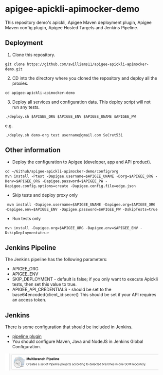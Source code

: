 # apigee-apickli-apimocker-demo

This repository demo's apickli, Apigee Maven deployment plugin, Apigee Maven config plugin, Apigee Hosted Targets and Jenkins Pipeline.


## Deployment

1. Clone this repository.
```
git clone https://github.com/swilliams11/apigee-apickli-apimocker-demo.git
```

2. CD into the directory where you cloned the repository and deploy all the proxies.

```
cd apigee-apickli-apimocker-demo

```

3. Deploy all services and configuration data.  This deploy script will not run any tests.

```
./deploy.sh $APIGEE_ORG $APIGEE_ENV $APIGEE_UNAME $APIGEE_PW
```

e.g.
```
./deploy.sh demo-org test username@gmail.com SeCret531
```


## Other information

* Deploy the configuration to Apigee (developer, app and API product).
```
cd ~/Github/apigee-apickli-apimocker-demo/config/org
mvn install -Ptest -Dapigee.username=$APIGEE_UNAME -Dorg=$APIGEE_ORG -Denv=$APIGEE_ORG -Dapigee.password=$APIGEE_PW -Dapigee.config.options=create -Dapigee.config.file=edge.json
```

* Skip tests and deploy proxy only
```
 mvn install -Dapigee.username=$APIGEE_UNAME -Dapigee.org=$APIGEE_ORG -Dapigee.env=$APIGEE_ENV -Dapigee.password=$APIGEE_PW -DskipTests=true
```

* Run tests only
```
mvn install -Dapigee.org=$APIGEE_ORG -Dapigee.env=$APIGEE_ENV -DskipDeployment=true
```

## Jenkins Pipeline
The Jenkins pipeline has the following parameters:
* APIGEE_ORG
* APIGEE_ENV
* SKIP_DEPLOYMENT - default is false; if you only want to execute Apickli tests, then set this value to true.
* APIGEE_API_CREDENTIALS - should be set to the base64encoded(client_id:secret)
  This should be set if your API requires an access token.

## Jenkins
There is some configuration that should be included in Jenkins.
* [pipeline plugin](https://wiki.jenkins.io/display/JENKINS/Pipeline+Plugin)
* You should configure Maven, Java and NodeJS in Jenkins Global Configuration.

![multibranch](images/multibranch.png)
